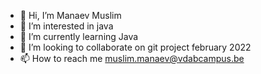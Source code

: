 - 👋 Hi, I’m Manaev Muslim
- 👀 I’m interested in java
- 🌱 I’m currently learning Java
- 💞️ I’m looking to collaborate on git project february 2022
- 📫 How to reach me muslim.manaev@vdabcampus.be

<!---
manaev1996/manaev1996 is a ✨ special ✨ repository because its `README.md` (this file) appears on your GitHub profile.
You can click the Preview link to take a look at your changes.
--->
